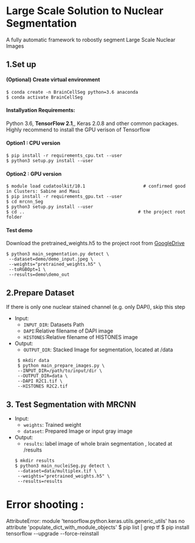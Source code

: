 
# Large Scale Solution to Nuclear Segmentation 
 A fully automatic framework to robostly segment Large Scale Nuclear Images 

##  1.Set up 
   ####  (Optional) Create virtual environment
    $ conda create -n BrainCellSeg python=3.6 anaconda
    $ conda activate BrainCellSeg
    
   ####  Installyation Requirements:  
   Python 3.6, **TensorFlow 2.1**,, Keras 2.0.8 and other common packages. Highly recommend to install the GPU verison of Tensorflow

   #### Option1 : CPU version
    $ pip install -r requirements_cpu.txt --user
    $ python3 setup.py install --user

   #### Option2 : GPU version
    $ module load cudatoolkit/10.1                      # confirmed good in Clusters: Sabine and Maui
    $ pip install -r requirements_gpu.txt --user
    $ cd mrcnn_Seg
    $ python3 setup.py install --user
    $ cd ..                                           # the project root folder
   
   #### Test demo
   Download the pretrained_weights.h5 to the project root from [GoogleDrive](https://drive.google.com/open?id=12algdsF7hxoF6lLepRoDed36gBx-NkCD)

   ```
   $ python3 main_segmentation.py detect \
    --dataset=demo/demo_input.jpeg \
    --weights="pretrained_weights.h5" \
    --toRGBOpt=1 \
    --results=demo\demo_out
   ```

##  2.Prepare Dataset       
 If there is only one nuclear stained channel (e.g. only DAPI), skip this step
- Input:
   -  `INPUT_DIR`: Datasets Path
   -  `DAPI`:Relative filename of DAPI image
   -  `HISTONES`:Relative filename of HISTONES image
- Output:
   - `OUTPUT_DIR`: Stacked Image for segmentation, located at /data 
   ```
    $ mkdir data
    $ python main_prepare_images.py \
    --INPUT_DIR=/path/to/input/dir \
    --OUTPUT_DIR=data \
    --DAPI R2C1.tif \
    --HISTONES R2C2.tif 
   ```

##  3. Test Segmentation with MRCNN 

- Input:
   - `weights`: Trained weight
   - `dataset`: Prepared Image or input gray image
- Output:
   - `results`: label image of whole brain segmentation , located at /results
   ```
   $ mkdir results
   $ python3 main_nucleiSeg.py detect \
    --dataset=data/multiplex.tif \
    --weights="pretrained_weights.h5" \
    --results=results
   ```
# Error shooting :

AttributeError: module 'tensorflow.python.keras.utils.generic_utils' has no attribute 'populate_dict_with_module_objects'
$ pip list | grep tf
$ pip install tensorflow --upgrade --force-reinstall




